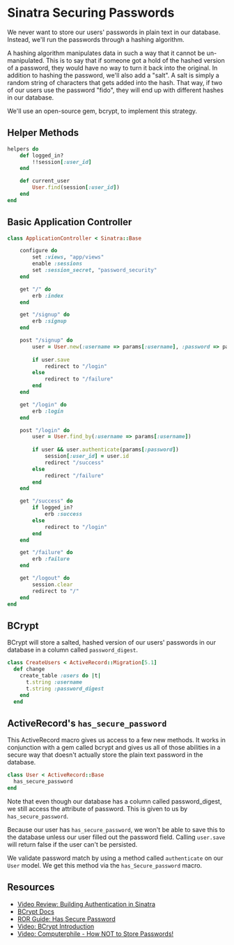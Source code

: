 # Sinatra Securing Passwords

We never want to store our users' passwords in plain text in our database. Instead, we'll run the passwords through a hashing algorithm.

A hashing algorithm manipulates data in such a way that it cannot be un-manipulated. This is to say that if someone got a hold of the hashed version of a password, they would have no way to turn it back into the original. In addition to hashing the password, we'll also add a "salt". A salt is simply a random string of characters that gets added into the hash. That way, if two of our users use the password "fido", they will end up with different hashes in our database.

We'll use an open-source gem, bcrypt, to implement this strategy.

## Helper Methods

```ruby
helpers do
	def logged_in?
		!!session[:user_id]
	end

	def current_user
		User.find(session[:user_id])
	end
end
```

## Basic Application Controller

```ruby
class ApplicationController < Sinatra::Base

	configure do
		set :views, "app/views"
		enable :sessions
		set :session_secret, "password_security"
	end

	get "/" do
		erb :index
	end

	get "/signup" do
		erb :signup
	end

	post "/signup" do
		user = User.new(:username => params[:username], :password => params[:password])
		
		if user.save
			redirect to "/login"
		else
			redirect to "/failure"
		end
	end

	get "/login" do
		erb :login
	end

	post "/login" do
		user = User.find_by(:username => params[:username])
		
		if user && user.authenticate(params[:password])
    		session[:user_id] = user.id
    		redirect "/success"
		else
    		redirect "/failure"
		end
	end

	get "/success" do
		if logged_in?
			erb :success
		else
			redirect to "/login"
		end
	end

	get "/failure" do
		erb :failure
	end

	get "/logout" do
		session.clear
		redirect to "/"
    end
end
```

## BCrypt

BCrypt will store a salted, hashed version of our users' passwords in our database in a column called `password_digest`. 

```ruby
class CreateUsers < ActiveRecord::Migration[5.1]
  def change
    create_table :users do |t|
      t.string :username
      t.string :password_digest
    end
  end
```

## ActiveRecord's `has_secure_password`

This ActiveRecord macro gives us access to a few new methods. It works in conjunction with a gem called bcrypt and gives us all of those abilities in a secure way that doesn't actually store the plain text password in the database.

```ruby
class User < ActiveRecord::Base
  has_secure_password
end
```

Note that even though our database has a column called password_digest, we still access the attribute of password. This is given to us by `has_secure_password`.

Because our user has `has_secure_password`, we won't be able to save this to the database unless our user filled out the password field. Calling `user.save` will return false if the user can't be persisted.

We validate password match by using a method called `authenticate` on our `User` model. We get this method via the `has_Secure_password` macro.

## Resources

- [Video Review: Building Authentication in Sinatra](https://youtu.be/_S1s6R-_wYc)
- [BCrypt Docs](https://github.com/codahale/bcrypt-ruby)
- [ROR Guide: Has Secure Password](http://api.rubyonrails.org/classes/ActiveModel/SecurePassword/ClassMethods.html)
- [Video: BCrypt Introduction](https://youtu.be/O6cmuiTBZVs)
- [Video: Computerphile - How NOT to Store Passwords!](https://youtu.be/8ZtInClXe1Q)
